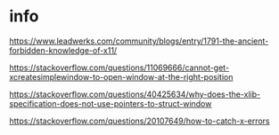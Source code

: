 # info

https://www.leadwerks.com/community/blogs/entry/1791-the-ancient-forbidden-knowledge-of-x11/

https://stackoverflow.com/questions/11069666/cannot-get-xcreatesimplewindow-to-open-window-at-the-right-position

https://stackoverflow.com/questions/40425634/why-does-the-xlib-specification-does-not-use-pointers-to-struct-window

https://stackoverflow.com/questions/20107649/how-to-catch-x-errors

